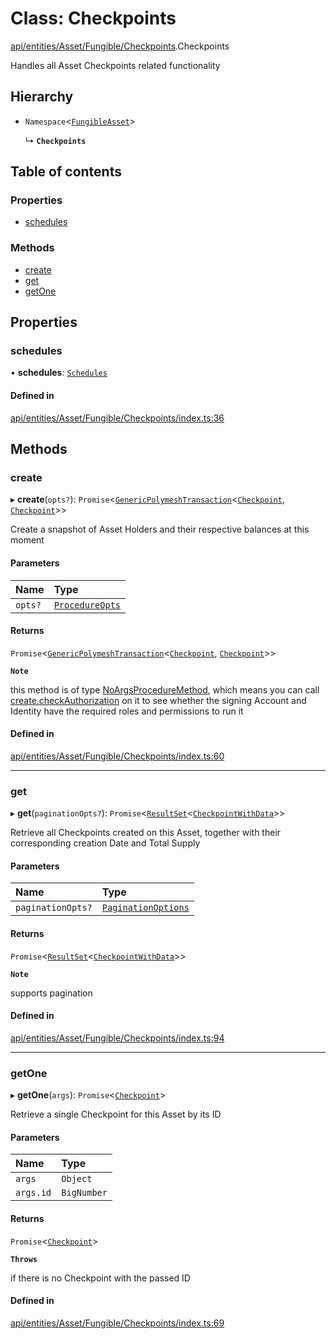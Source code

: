 # Class: Checkpoints

[api/entities/Asset/Fungible/Checkpoints](../wiki/api.entities.Asset.Fungible.Checkpoints).Checkpoints

Handles all Asset Checkpoints related functionality

## Hierarchy

- `Namespace`\<[`FungibleAsset`](../wiki/api.entities.Asset.Fungible.FungibleAsset)\>

  ↳ **`Checkpoints`**

## Table of contents

### Properties

- [schedules](../wiki/api.entities.Asset.Fungible.Checkpoints.Checkpoints#schedules)

### Methods

- [create](../wiki/api.entities.Asset.Fungible.Checkpoints.Checkpoints#create)
- [get](../wiki/api.entities.Asset.Fungible.Checkpoints.Checkpoints#get)
- [getOne](../wiki/api.entities.Asset.Fungible.Checkpoints.Checkpoints#getone)

## Properties

### schedules

• **schedules**: [`Schedules`](../wiki/api.entities.Asset.Fungible.Checkpoints.Schedules.Schedules)

#### Defined in

[api/entities/Asset/Fungible/Checkpoints/index.ts:36](https://github.com/PolymeshAssociation/polymesh-sdk/blob/88db4a91/src/api/entities/Asset/Fungible/Checkpoints/index.ts#L36)

## Methods

### create

▸ **create**(`opts?`): `Promise`\<[`GenericPolymeshTransaction`](../wiki/api.procedures.types#genericpolymeshtransaction)\<[`Checkpoint`](../wiki/api.entities.Checkpoint.Checkpoint), [`Checkpoint`](../wiki/api.entities.Checkpoint.Checkpoint)\>\>

Create a snapshot of Asset Holders and their respective balances at this moment

#### Parameters

| Name | Type |
| :------ | :------ |
| `opts?` | [`ProcedureOpts`](../wiki/api.procedures.types.ProcedureOpts) |

#### Returns

`Promise`\<[`GenericPolymeshTransaction`](../wiki/api.procedures.types#genericpolymeshtransaction)\<[`Checkpoint`](../wiki/api.entities.Checkpoint.Checkpoint), [`Checkpoint`](../wiki/api.entities.Checkpoint.Checkpoint)\>\>

**`Note`**

this method is of type [NoArgsProcedureMethod](../wiki/api.procedures.types.NoArgsProcedureMethod), which means you can call [create.checkAuthorization](../wiki/api.procedures.types.NoArgsProcedureMethod#checkauthorization)
  on it to see whether the signing Account and Identity have the required roles and permissions to run it

#### Defined in

[api/entities/Asset/Fungible/Checkpoints/index.ts:60](https://github.com/PolymeshAssociation/polymesh-sdk/blob/88db4a91/src/api/entities/Asset/Fungible/Checkpoints/index.ts#L60)

___

### get

▸ **get**(`paginationOpts?`): `Promise`\<[`ResultSet`](../wiki/api.entities.types.ResultSet)\<[`CheckpointWithData`](../wiki/api.entities.types.CheckpointWithData)\>\>

Retrieve all Checkpoints created on this Asset, together with their corresponding creation Date and Total Supply

#### Parameters

| Name | Type |
| :------ | :------ |
| `paginationOpts?` | [`PaginationOptions`](../wiki/api.entities.types.PaginationOptions) |

#### Returns

`Promise`\<[`ResultSet`](../wiki/api.entities.types.ResultSet)\<[`CheckpointWithData`](../wiki/api.entities.types.CheckpointWithData)\>\>

**`Note`**

supports pagination

#### Defined in

[api/entities/Asset/Fungible/Checkpoints/index.ts:94](https://github.com/PolymeshAssociation/polymesh-sdk/blob/88db4a91/src/api/entities/Asset/Fungible/Checkpoints/index.ts#L94)

___

### getOne

▸ **getOne**(`args`): `Promise`\<[`Checkpoint`](../wiki/api.entities.Checkpoint.Checkpoint)\>

Retrieve a single Checkpoint for this Asset by its ID

#### Parameters

| Name | Type |
| :------ | :------ |
| `args` | `Object` |
| `args.id` | `BigNumber` |

#### Returns

`Promise`\<[`Checkpoint`](../wiki/api.entities.Checkpoint.Checkpoint)\>

**`Throws`**

if there is no Checkpoint with the passed ID

#### Defined in

[api/entities/Asset/Fungible/Checkpoints/index.ts:69](https://github.com/PolymeshAssociation/polymesh-sdk/blob/88db4a91/src/api/entities/Asset/Fungible/Checkpoints/index.ts#L69)
